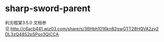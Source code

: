 # sharp-sword-parent
利刃框架3.5.0
文档参见:http://c6acb441.wiz03.com/share/s/36Hbh1016kn82gwGTT28HQVA2zy2DL3zQ48S2pSPso3QiCCA
